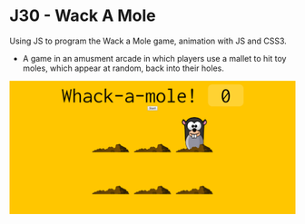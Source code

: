 # J30 - Wack A Mole
  
Using JS to program the Wack a Mole game, animation with JS and CSS3. 
* A game in an amusment arcade in which players use a mallet to hit toy moles, which appear at random, back into their holes.

![View](https://github.com/MAshrafM/JS_Vanilla_30/blob/master/30_WhackAMole/show.png)  